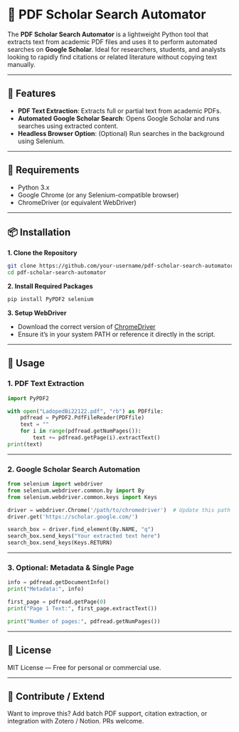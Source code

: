 # 📄 PDF Scholar Search Automator

The **PDF Scholar Search Automator** is a lightweight Python tool that extracts text from academic PDF files and uses it to perform automated searches on **Google Scholar**. Ideal for researchers, students, and analysts looking to rapidly find citations or related literature without copying text manually.

---

## 🔧 Features

* **PDF Text Extraction**: Extracts full or partial text from academic PDFs.
* **Automated Google Scholar Search**: Opens Google Scholar and runs searches using extracted content.
* **Headless Browser Option**: (Optional) Run searches in the background using Selenium.

---

## 🧰 Requirements

* Python 3.x
* Google Chrome (or any Selenium-compatible browser)
* ChromeDriver (or equivalent WebDriver)

---

## 📦 Installation

**1. Clone the Repository**

```bash
git clone https://github.com/your-username/pdf-scholar-search-automator.git
cd pdf-scholar-search-automator
```

**2. Install Required Packages**

```bash
pip install PyPDF2 selenium
```

**3. Setup WebDriver**

* Download the correct version of [ChromeDriver](https://sites.google.com/a/chromium.org/chromedriver/)
* Ensure it’s in your system PATH or reference it directly in the script.

---

## 🚀 Usage

### 1. PDF Text Extraction

```python
import PyPDF2

with open("LadopedBi22122.pdf", "rb") as PDFfile:
    pdfread = PyPDF2.PdfFileReader(PDFfile)
    text = ""
    for i in range(pdfread.getNumPages()):
        text += pdfread.getPage(i).extractText()
print(text)
```

---

### 2. Google Scholar Search Automation

```python
from selenium import webdriver
from selenium.webdriver.common.by import By
from selenium.webdriver.common.keys import Keys

driver = webdriver.Chrome('/path/to/chromedriver')  # Update this path
driver.get('https://scholar.google.com/')

search_box = driver.find_element(By.NAME, "q")
search_box.send_keys("Your extracted text here")
search_box.send_keys(Keys.RETURN)
```

---

### 3. Optional: Metadata & Single Page

```python
info = pdfread.getDocumentInfo()
print("Metadata:", info)

first_page = pdfread.getPage(0)
print("Page 1 Text:", first_page.extractText())

print("Number of pages:", pdfread.getNumPages())
```

---

## 📄 License

MIT License — Free for personal or commercial use.

---

## 🤝 Contribute / Extend

Want to improve this? Add batch PDF support, citation extraction, or integration with Zotero / Notion. PRs welcome.

